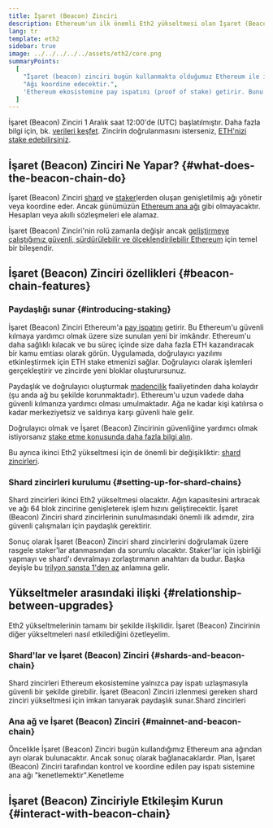 ```yaml
---
title: İşaret (Beacon) Zinciri
description: Ethereum'un ilk önemli Eth2 yükseltmesi olan İşaret (Beacon) Zinciri hakkında bilgi alın.
lang: tr
template: eth2
sidebar: true
image: ../../../../../assets/eth2/core.png
summaryPoints:
  [
    "İşaret (beacon) zinciri bugün kullanmakta olduğumuz Ethereum ile ilgili hiçbir şeyi değiştirmez.",
    "Ağı koordine edecektir.",
    'Ethereum ekosistemine pay ispatını (proof of stake) getirir. Bunu teknik yol haritalarındaki "0 Aşaması" olarak tanıyor olabilirsiniz.',
  ]
---
```


<UpgradeStatus isShipped date="Shipped!">
    İşaret (Beacon) Zinciri 1 Aralık saat 12:00'de (UTC) başlatılmıştır. Daha fazla bilgi için, bk. <a href="https://beaconscan.com/">verileri keşfet</a>. Zincirin doğrulanmasını isterseniz, <a href="/eth2/staking/">ETH'nizi stake edebilirsiniz</a>.
</UpgradeStatus>

## İşaret (Beacon) Zinciri Ne Yapar? {#what-does-the-beacon-chain-do}

İşaret (Beacon) Zinciri [shard](/eth2/shard-chains/) ve [staker](/eth2/staking/)lerden oluşan genişletilmiş ağı yönetir veya koordine eder. Ancak günümüzün [Ethereum ana ağı](/glossary/#mainnet) gibi olmayacaktır. Hesapları veya akıllı sözleşmeleri ele alamaz.

İşaret (Beacon) Zinciri'nin rolü zamanla değişir ancak [geliştirmeye çalıştığımız güvenli, sürdürülebilir ve ölçeklendirilebilir Ethereum](/eth2/vision/) için temel bir bileşendir.

## İşaret (Beacon) Zinciri özellikleri {#beacon-chain-features}

### Paydaşlığı sunar {#introducing-staking}

İşaret (Beacon) Zinciri Ethereum'a [pay ispatını](/developers/docs/consensus-mechanisms/pos/) getirir. Bu Ethereum'u güvenli kılmaya yardımcı olmak üzere size sunulan yeni bir imkândır. Ethereum'u daha sağlıklı kılacak ve bu süreç içinde size daha fazla ETH kazandıracak bir kamu emtiası olarak görün. Uygulamada, doğrulayıcı yazılımı etkinleştirmek için ETH stake etmenizi sağlar. Doğrulayıcı olarak işlemleri gerçekleştirir ve zincirde yeni bloklar oluşturursunuz.

Paydaşlık ve doğrulayıcı oluşturmak [madencilik](/developers/docs/mining/) faaliyetinden daha kolaydır (şu anda ağ bu şekilde korunmaktadır). Ethereum'u uzun vadede daha güvenli kılmanıza yardımcı olması umulmaktadır. Ağa ne kadar kişi katılırsa o kadar merkeziyetsiz ve saldırıya karşı güvenli hale gelir.

<InfoBanner emoji=":money_bag:">
Doğrulayıcı olmak ve İşaret (Beacon) Zincirinin güvenliğine yardımcı olmak istiyorsanız <a href="/eth2/staking/">stake etme konusunda daha fazla bilgi alın</a>.
</InfoBanner>

Bu ayrıca ikinci Eth2 yükseltmesi için de önemli bir değişikliktir: [shard zincirleri](/eth2/shard-chains/).

### Shard zincirleri kurulumu {#setting-up-for-shard-chains}

Shard zincirleri ikinci Eth2 yükseltmesi olacaktır. Ağın kapasitesini artıracak ve ağı 64 blok zincirine genişleterek işlem hızını geliştirecektir. İşaret (Beacon) Zinciri shard zincirlerinin sunulmasındaki önemli ilk adımdır, zira güvenli çalışmaları için paydaşlık gerektirir.

Sonuç olarak İşaret (Beacon) Zinciri shard zincirlerini doğrulamak üzere rasgele staker'lar atanmasından da sorumlu olacaktır. Staker'lar için işbirliği yapmayı ve shard'ı devralmayı zorlaştırmanın anahtarı da budur. Başka deyişle bu [trilyon şansta 1'den az](https://medium.com/@chihchengliang/minimum-committee-size-explained-67047111fa20) anlamına gelir.

## Yükseltmeler arasındaki ilişki {#relationship-between-upgrades}

Eth2 yükseltmelerinin tamamı bir şekilde ilişkilidir. İşaret (Beacon) Zincirinin diğer yükseltmeleri nasıl etkilediğini özetleyelim.

### Shard'lar ve İşaret (Beacon) Zinciri {#shards-and-beacon-chain}

Shard zincirleri Ethereum ekosistemine yalnızca pay ispatı uzlaşmasıyla güvenli bir şekilde girebilir. İşaret (Beacon) Zinciri izlenmesi gereken shard zinciri yükseltmesi için imkan tanıyarak paydaşlık sunar.<ButtonLink to="/eth2/shard-chains/">Shard zincirleri</ButtonLink>

### Ana ağ ve İşaret (Beacon) Zinciri {#mainnet-and-beacon-chain}

Öncelikle İşaret (Beacon) Zinciri bugün kullandığımız Ethereum ana ağından ayrı olarak bulunacaktır. Ancak sonuç olarak bağlanacaklardır. Plan, İşaret (Beacon) Zinciri tarafından kontrol ve koordine edilen pay ispatı sistemine ana ağı "kenetlemektir".<ButtonLink to="/eth2/docking/">Kenetleme</ButtonLink>

<Divider />

## İşaret (Beacon) Zinciriyle Etkileşim Kurun {#interact-with-beacon-chain}

<Eth2BeaconChainActions />
